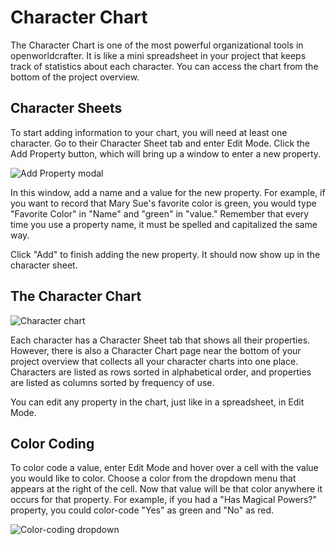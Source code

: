 # Character Chart

The Character Chart is one of the most powerful organizational tools in
openworldcrafter. It is like a mini spreadsheet in your project that keeps track
of statistics about each character. You can access the chart from the bottom of
the project overview.

## Character Sheets

To start adding information to your chart, you will need at least one character.
Go to their Character Sheet tab and enter Edit Mode. Click the Add Property
button, which will bring up a window to enter a new property.

![Add Property modal](add_property_modal.png)

In this window, add a name and a value for the new property. For example, if you
want to record that Mary Sue's favorite color is green, you would type "Favorite
Color" in "Name" and "green" in "value." Remember that every time you use a
property name, it must be spelled and capitalized the same way.

Click "Add" to finish adding the new property. It should now show up in the
character sheet.

## The Character Chart

![Character chart](character_chart.png)

Each character has a Character Sheet tab that shows all their properties.
However, there is also a Character Chart page near the bottom of your project
overview that collects all your character charts into one place. Characters are
listed as rows sorted in alphabetical order, and properties are listed as
columns sorted by frequency of use.

You can edit any property in the chart, just like in a spreadsheet, in Edit
Mode.

## Color Coding

To color code a value, enter Edit Mode and hover over a cell with the value you
would like to color. Choose a color from the dropdown menu that appears at the
right of the cell. Now that value will be that color anywhere it occurs for that
property. For example, if you had a "Has Magical Powers?" property, you could
color-code "Yes" as green and "No" as red.

![Color-coding dropdown](character_chart_color_coding.png)
